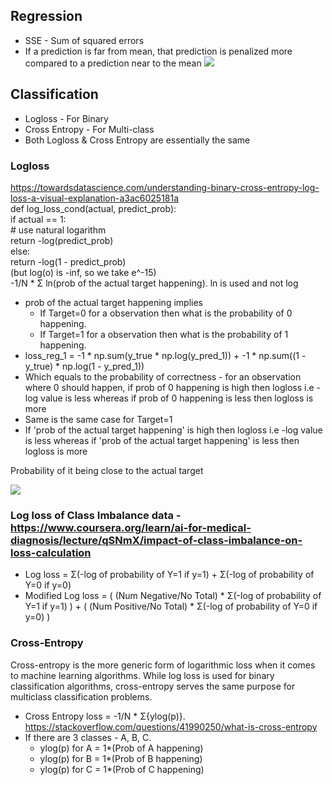 
## Regression
* SSE - Sum of squared errors
* If a prediction is far from mean, that prediction is penalized more compared to a prediction near to the mean
![](https://miro.medium.com/max/704/1*1alssyRLNBz7CsPWUUAY_g.jpeg)

## Classification
* Logloss - For Binary
* Cross Entropy - For Multi-class
* Both Logloss & Cross Entropy are essentially the same

### Logloss
https://towardsdatascience.com/understanding-binary-cross-entropy-log-loss-a-visual-explanation-a3ac6025181a </br>
def log_loss_cond(actual, predict_prob): </br>
  if actual == 1:   </br>
    # use natural logarithm </br>
    return -log(predict_prob)  </br>
  else: </br>
    return -log(1 - predict_prob) </br> (but log(o) is -inf, so we take e^-15)
 </br>
-1/N * Σ ln(prob of the actual target happening). ln is used and not log
* prob of the actual target happening implies 
  * If Target=0 for a observation then what is the probability of 0 happening. 
  * If Target=1 for a observation then what is the probability of 1 happening.
* loss_reg_1 = -1 * np.sum(y_true * np.log(y_pred_1))   +    -1 * np.sum((1 - y_true) * np.log(1 - y_pred_1))
* Which equals to the probability of correctness - for an observation where 0 should happen, if prob of 0 happening is high then logloss i.e -log value is less whereas if prob of 0 happening is less then logloss is more
* Same is the same case for Target=1
* If 'prob of the actual target happening' is high then logloss i.e -log value is less whereas if 'prob of the actual target happening' is less then logloss is more

Probability of it being close to the actual target

![](http://wiki.fast.ai/images/4/43/Log_loss_graph.png)

### Log loss of Class Imbalance data - https://www.coursera.org/learn/ai-for-medical-diagnosis/lecture/qSNmX/impact-of-class-imbalance-on-loss-calculation
*  Log loss = Σ(-log of probability of Y=1 if y=1) + Σ(-log of probability of Y=0 if y=0)
* Modified Log loss = ( (Num Negative/No Total) * Σ(-log of probability of Y=1 if y=1) ) + ( (Num Positive/No Total) * Σ(-log of probability of Y=0 if y=0) )



### Cross-Entropy
Cross-entropy is the more generic form of logarithmic loss when it comes to machine learning algorithms. While log loss is used for binary classification algorithms, cross-entropy serves the same purpose for multiclass classification problems.
* Cross Entropy loss = -1/N * Σ{ylog(p)}. https://stackoverflow.com/questions/41990250/what-is-cross-entropy
* If there are 3 classes - A, B, C.
  * ylog(p) for A = 1*(Prob of A happening)
  * ylog(p) for B = 1*(Prob of B happening)
  * ylog(p) for C = 1*(Prob of C happening)


